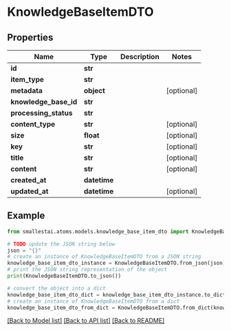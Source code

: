 # KnowledgeBaseItemDTO


## Properties

Name | Type | Description | Notes
------------ | ------------- | ------------- | -------------
**id** | **str** |  | 
**item_type** | **str** |  | 
**metadata** | **object** |  | [optional] 
**knowledge_base_id** | **str** |  | 
**processing_status** | **str** |  | 
**content_type** | **str** |  | [optional] 
**size** | **float** |  | [optional] 
**key** | **str** |  | [optional] 
**title** | **str** |  | [optional] 
**content** | **str** |  | [optional] 
**created_at** | **datetime** |  | 
**updated_at** | **datetime** |  | [optional] 

## Example

```python
from smallestai.atoms.models.knowledge_base_item_dto import KnowledgeBaseItemDTO

# TODO update the JSON string below
json = "{}"
# create an instance of KnowledgeBaseItemDTO from a JSON string
knowledge_base_item_dto_instance = KnowledgeBaseItemDTO.from_json(json)
# print the JSON string representation of the object
print(KnowledgeBaseItemDTO.to_json())

# convert the object into a dict
knowledge_base_item_dto_dict = knowledge_base_item_dto_instance.to_dict()
# create an instance of KnowledgeBaseItemDTO from a dict
knowledge_base_item_dto_from_dict = KnowledgeBaseItemDTO.from_dict(knowledge_base_item_dto_dict)
```
[[Back to Model list]](../README.md#documentation-for-models) [[Back to API list]](../README.md#documentation-for-api-endpoints) [[Back to README]](../README.md)


